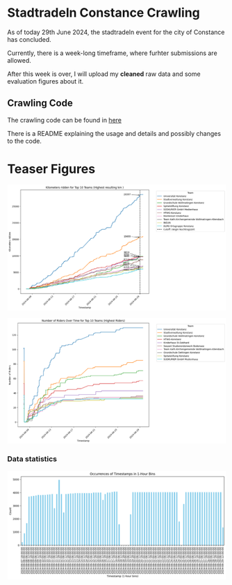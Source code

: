 # Stadtradeln Constance Crawling

As of today 29th June 2024, the stadtradeln event for the city of Constance has concluded. 

Currently, there is a week-long timeframe, where furhter submissions are allowed. 

After this week is over, I will upload my **cleaned** raw data and some evaluation figures about it. 


## Crawling Code

The crawling code can be found in [here](https://github.com/Corin-R/stadtradeln/tree/main/scripts)

There is a README explaining the usage and details and possibly changes to the code. 

# Teaser Figures

![Kilometers](evaluations/km_top_10_teams.png)

![Number of riders](evaluations/Number_Of_Riders_Top_10_Teams.png)

### Data statistics

![Crawling Mishaps](evaluations/data_consistency.png)
